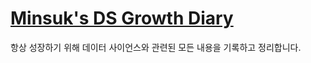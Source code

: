 # [Minsuk's DS Growth Diary](https://minsuk1003.github.io/)

항상 성장하기 위해 데이터 사이언스와 관련된 모든 내용을 기록하고 정리합니다.
